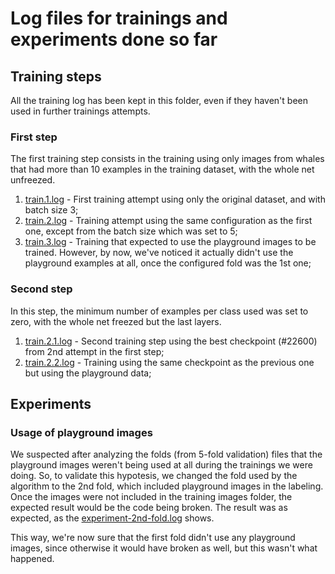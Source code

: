 # Log files for trainings and experiments done so far

## Training steps

All the training log has been kept in this folder, even if they haven't been used in further trainings attempts.

### First step

The first training step consists in the training using only images from whales that had more than 10 examples in the training dataset, with the whole net unfreezed.

1. [train.1.log][1] - First training attempt using only the original dataset, and with batch size 3;
2. [train.2.log][2] - Training attempt using the same configuration as the first one, except from the batch size which was set to 5;
3. [train.3.log][3] - Training that expected to use the playground images to be trained. However, by now, we've noticed it actually didn't use the playground examples at all, once the configured fold was the 1st one;

### Second step

In this step, the minimum number of examples per class used was set to zero, with the whole net freezed but the last layers.

1. [train.2.1.log][4] - Second training step using the best checkpoint (#22600) from 2nd attempt in the first step;
2. [train.2.2.log][5] - Training using the same checkpoint as the previous one but using the playground data;

## Experiments

### Usage of playground images

We suspected after analyzing the folds (from 5-fold validation) files that the playground images weren't being used at all during the trainings we were doing. So, to validate this hypotesis, we changed the fold used by the algorithm to the 2nd fold, which included playground images in the labeling. Once the images were not included in the training images folder, the expected result would be the code being broken. The result was as expected, as the [experiment-2nd-fold.log][20] shows.

This way, we're now sure that the first fold didn't use any playground images, since otherwise it would have broken as well, but this wasn't what happened.

[1]: ./train.1.log
[2]: ./train.2.log
[3]: ./train.3.log
[4]: ./train.2.1.log
[5]: ./train.2.2.log

[20]: ./experiment-2nd-fold.log

